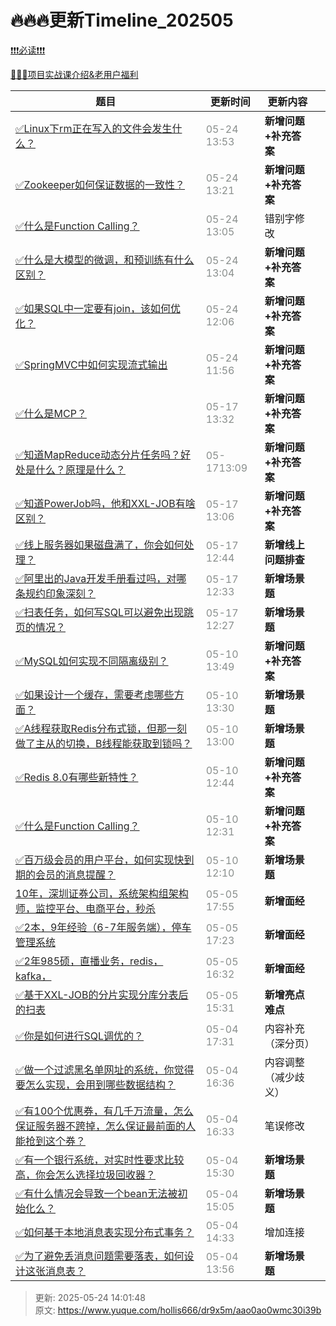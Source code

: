 # 🔥🔥🔥更新Timeline_202505

[❗❗❗必读❗❗❗](https://www.yuque.com/hollis666/bfrl8w/ycscnksw0cw2wus4)



[🧣🧣🧣项目实战课介绍&老用户福利](https://www.yuque.com/hollis666/bfrl8w/dgolk0cckpb94sia)



| **题目** | **更新时间** | **更新内容** | |
| --- | --- | --- | --- |
| [<font style="color:rgb(38, 38, 38);">✅</font><font style="color:rgb(38, 38, 38);">Linux下rm正在写入的文件会发生什么？</font>](https://www.yuque.com/hollis666/dr9x5m/gmiyw1c3p4i5il04) | <font style="color:rgb(138, 143, 141);">05-24 13:53</font> | **新增问题+补充答案** | |
| [<font style="color:rgb(38, 38, 38);">✅</font><font style="color:rgb(38, 38, 38);">Zookeeper如何保证数据的一致性？</font>](https://www.yuque.com/hollis666/dr9x5m/ihxh5g1t20rkcl2x) | <font style="color:rgb(138, 143, 141);">05-24 13:21</font> | **新增问题+补充答案** | |
| [<font style="color:rgb(38, 38, 38);">✅</font><font style="color:rgb(38, 38, 38);">什么是Function Calling？</font>](https://www.yuque.com/hollis666/dr9x5m/evlxyxnnbsnibpnn) | <font style="color:rgb(138, 143, 141);">05-24 13:05</font> | 错别字修改 | |
| [<font style="color:rgb(38, 38, 38);">✅</font><font style="color:rgb(38, 38, 38);">什么是大模型的微调，和预训练有什么区别？</font>](https://www.yuque.com/hollis666/dr9x5m/teq683qdog0q1m71) | <font style="color:rgb(138, 143, 141);">05-24 13:04</font> | **新增问题+补充答案** | |
| [<font style="color:rgb(38, 38, 38);">✅</font><font style="color:rgb(38, 38, 38);">如果SQL中一定要有join，该如何优化？</font>](https://www.yuque.com/hollis666/dr9x5m/zqx2r7qmtkggtovs) | <font style="color:rgb(138, 143, 141);">05-24 12:06</font> | **新增问题+补充答案** | |
| [<font style="color:rgb(38, 38, 38);">✅</font><font style="color:rgb(38, 38, 38);">SpringMVC中如何实现流式输出</font>](https://www.yuque.com/hollis666/dr9x5m/vfgz1qe42evx0nyl) | <font style="color:rgb(138, 143, 141);">05-24 11:56</font> | **新增问题+补充答案** | |
| [<font style="color:rgb(38, 38, 38);">✅</font><font style="color:rgb(38, 38, 38);">什么是MCP？</font>](https://www.yuque.com/hollis666/dr9x5m/klg5hggdi82kc813) | <font style="color:rgb(138, 143, 141);">05-17 13:32</font> | **新增问题+补充答案** | |
| [<font style="color:rgb(38, 38, 38);">✅</font><font style="color:rgb(38, 38, 38);">知道MapReduce动态分片任务吗？好处是什么？原理是什么？</font>](https://www.yuque.com/hollis666/dr9x5m/gi90d6gcb0ul2b3p) | <font style="color:rgb(138, 143, 141);">05-1713:09</font> | **新增问题+补充答案** | |
| [<font style="color:rgb(38, 38, 38);">✅</font><font style="color:rgb(38, 38, 38);">知道PowerJob吗，他和XXL-JOB有啥区别？</font>](https://www.yuque.com/hollis666/dr9x5m/ruks2yotdfcmx5li) | <font style="color:rgb(138, 143, 141);">05-17 13:06</font> | **新增问题+补充答案** | |
| [<font style="color:rgb(38, 38, 38);">✅</font><font style="color:rgb(38, 38, 38);">线上服务器如果磁盘满了，你会如何处理？</font>](https://www.yuque.com/hollis666/dr9x5m/kvd3pl0bhmy5nmr8) | <font style="color:rgb(138, 143, 141);">05-17 12:44</font> | **新增线上问题排查** | |
| [<font style="color:rgb(38, 38, 38);">✅</font><font style="color:rgb(38, 38, 38);">阿里出的Java开发手册看过吗，对哪条规约印象深刻？</font>](https://www.yuque.com/hollis666/dr9x5m/tqkcue5hl7t91bkw) | <font style="color:rgb(138, 143, 141);">05-17 12:33</font> | **新增场景题** | |
| [<font style="color:rgb(38, 38, 38);">✅</font><font style="color:rgb(38, 38, 38);">扫表任务，如何写SQL可以避免出现跳页的情况？</font>](https://www.yuque.com/hollis666/dr9x5m/ay22om8dstddy4tf) | <font style="color:rgb(138, 143, 141);">05-17 12:27</font> | **新增场景题** | |
| [<font style="color:rgb(38, 38, 38);">✅</font><font style="color:rgb(38, 38, 38);">MySQL如何实现不同隔离级别？</font>](https://www.yuque.com/hollis666/dr9x5m/rl52tpw7t4ib8x59) | <font style="color:rgb(138, 143, 141);">05-10 13:49</font> | **新增问题+补充答案** | |
| [<font style="color:rgb(38, 38, 38);">✅</font><font style="color:rgb(38, 38, 38);">如果设计一个缓存，需要考虑哪些方面？</font>](https://www.yuque.com/hollis666/dr9x5m/xgu367cyf8m7idta) | <font style="color:rgb(138, 143, 141);">05-10 13:30</font> | **新增场景题** | |
| [<font style="color:rgb(38, 38, 38);">✅</font><font style="color:rgb(38, 38, 38);">A线程获取Redis分布式锁，但那一刻做了主从的切换，B线程能获取到锁吗？</font>](https://www.yuque.com/hollis666/dr9x5m/hes38wzm9goflkki) | <font style="color:rgb(138, 143, 141);">05-10 13:00</font> | **新增场景题** | |
| [<font style="color:rgb(38, 38, 38);">✅</font><font style="color:rgb(38, 38, 38);">Redis 8.0有哪些新特性？</font>](https://www.yuque.com/hollis666/dr9x5m/usarzdosgbe0rk60) | <font style="color:rgb(138, 143, 141);">05-10 12:44</font> | **新增问题+补充答案** | |
| [<font style="color:rgb(38, 38, 38);">✅</font><font style="color:rgb(38, 38, 38);">什么是Function Calling？</font>](https://www.yuque.com/hollis666/dr9x5m/evlxyxnnbsnibpnn) | <font style="color:rgb(138, 143, 141);">05-10 12:31</font> | **新增问题+补充答案** | |
| [<font style="color:rgb(38, 38, 38);">✅</font><font style="color:rgb(38, 38, 38);">百万级会员的用户平台，如何实现快到期的会员的消息提醒？</font>](https://www.yuque.com/hollis666/dr9x5m/kn7zs8zpuqeauh3g) | <font style="color:rgb(138, 143, 141);">05-10 12:10</font><br/><font style="color:rgb(138, 143, 141);"></font> | **新增场景题** | |
| [<font style="color:rgb(38, 38, 38);">10年，深圳证券公司，系统架构组架构师，监控平台、电商平台，秒杀</font>](https://www.yuque.com/hollis666/bfrl8w/sei9q1u9ggw2b3nk) | <font style="color:rgb(138, 143, 141);">05-05 17:55</font> | **新增面经** | |
| [<font style="color:rgb(38, 38, 38);">✅</font><font style="color:rgb(38, 38, 38);">2本，9年经验（6-7年服务端），停车管理系统</font>](https://www.yuque.com/hollis666/bfrl8w/insbagdrt5ts4x8o) | <font style="color:rgb(138, 143, 141);">05-05 17:23</font> | **新增面经** | |
| [<font style="color:rgb(38, 38, 38);">✅</font><font style="color:rgb(38, 38, 38);">2年985硕，直播业务，redis，kafka，</font>](https://www.yuque.com/hollis666/bfrl8w/ta3cg5d7k16ypsxp) | <font style="color:rgb(138, 143, 141);">05-05 16:32</font> | **新增面经** | |
| [<font style="color:rgb(38, 38, 38);">✅</font><font style="color:rgb(38, 38, 38);">基于XXL-JOB的分片实现分库分表后的扫表</font>](https://www.yuque.com/hollis666/bfrl8w/ikdbgt9mpm46u298) | <font style="color:rgb(138, 143, 141);">05-05 15:31</font> | **新增亮点难点** | |
| [<font style="color:rgb(38, 38, 38);">✅</font><font style="color:rgb(38, 38, 38);">你是如何进行SQL调优的？</font>](https://www.yuque.com/hollis666/dr9x5m/awytshm5gv5yxs03) | <font style="color:rgb(138, 143, 141);">05-04 17:31</font> | 内容补充（深分页） | |
| [<font style="color:rgb(38, 38, 38);">✅</font><font style="color:rgb(38, 38, 38);">做一个过滤黑名单网址的系统，你觉得要怎么实现，会用到哪些数据结构？</font>](https://www.yuque.com/hollis666/dr9x5m/yrlc3c4ywe3ueugr) | <font style="color:rgb(138, 143, 141);">05-04 16:36</font> | 内容调整（减少歧义） | |
| [<font style="color:rgb(38, 38, 38);">✅</font><font style="color:rgb(38, 38, 38);">有100个优惠券，有几千万流量，怎么保证服务器不跨掉，怎么保证最前面的人能抢到这个券？</font>](https://www.yuque.com/hollis666/dr9x5m/gheid4l25yi9ts56) | <font style="color:rgb(138, 143, 141);">05-04 16:33</font> | 笔误修改 | |
| [<font style="color:rgb(38, 38, 38);">✅</font><font style="color:rgb(38, 38, 38);">有一个银行系统，对实时性要求比较高，你会怎么选择垃圾回收器？</font>](https://www.yuque.com/hollis666/dr9x5m/cznus43esusc1pyr) | <font style="color:rgb(138, 143, 141);">05-04 15:30</font> | **新增场景题** | |
| [<font style="color:rgb(38, 38, 38);">✅</font><font style="color:rgb(38, 38, 38);">有什么情况会导致一个bean无法被初始化么？</font>](https://www.yuque.com/hollis666/dr9x5m/vga6ntoo2obg59gh) | <font style="color:rgb(138, 143, 141);">05-04 15:05</font> | **新增场景题** | |
| [<font style="color:rgb(38, 38, 38);">✅</font><font style="color:rgb(38, 38, 38);">如何基于本地消息表实现分布式事务？</font>](https://www.yuque.com/hollis666/dr9x5m/xm675quxo1bc5qm8) | <font style="color:rgb(138, 143, 141);">05-04 14:33</font> | 增加连接 | |
| [<font style="color:rgb(38, 38, 38);">✅</font><font style="color:rgb(38, 38, 38);">为了避免丢消息问题需要落表，如何设计这张消息表？</font>](https://www.yuque.com/hollis666/dr9x5m/iw138sersv6ocx6u) | <font style="color:rgb(138, 143, 141);">05-04 13:56</font> | **新增场景题** | |






> 更新: 2025-05-24 14:01:48  
> 原文: <https://www.yuque.com/hollis666/dr9x5m/aao0ao0wmc30i39b>